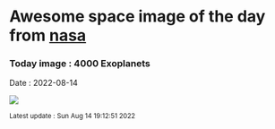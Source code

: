 
# Awesome space image of the day from [nasa](https://api.nasa.gov/)

### Today image : 4000 Exoplanets

Date : 2022-08-14


![](https://www.youtube.com/embed/aiFD_LBx2nM?rel=0)

<small>Latest update : Sun Aug 14 19:12:51 2022</small>


